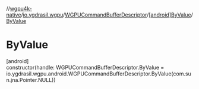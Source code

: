 //[wgpu4k-native](../../../../index.md)/[io.ygdrasil.wgpu](../../index.md)/[WGPUCommandBufferDescriptor](../index.md)/[[android]ByValue](index.md)/[ByValue](-by-value.md)

# ByValue

[android]\
constructor(handle: WGPUCommandBufferDescriptor.ByValue = io.ygdrasil.wgpu.android.WGPUCommandBufferDescriptor.ByValue(com.sun.jna.Pointer.NULL))